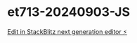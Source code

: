 # et713-20240903-JS

[Edit in StackBlitz next generation editor ⚡️](https://stackblitz.com/~/github.com/JoySarker7/et713-20240903-JS)